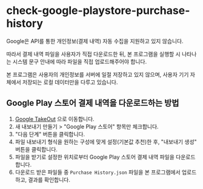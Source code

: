# check-google-playstore-purchase-history

Google은 API를 통한 개인정보(결제 내역) 자동 수집을 지원하고 있지 않습니다.

따라서 결제 내역 파일을 사용자가 직접 다운로드한 뒤, 본 프로그램을 실행할 시 나타나는 시스템 문구 안내에 따라 파일을 직접 업로드해주어야 합니다.

본 프로그램은 사용자의 개인정보를 서버에 일절 저장하고 있지 않으며, 사용자 기기 자체에서 저장되는 로컬 데이터만을 다루고 있습니다.

## Google Play 스토어 결제 내역을 다운로드하는 방법

1. [Google TakeOut](https://takeout.google.com/) 으로 이동합니다.
2. 새 내보내기 만들기 > "Google Play 스토어" 항목만 체크합니다.
3. "다음 단계" 버튼을 클릭합니다.
4. 파일 내보내기 형식을 원하는 구성에 맞게 설정(기본값 추천)한 후, "내보내기 생성" 버튼을 클릭합니다.
5. 파일을 받기로 설정한 위치로부터 Google Play 스토어 결제 내역 파일을 다운로드합니다.
6. 다운로드 받은 파일들 중 `Purchase History.json` 파일을 본 프로그램에서 업로드하고, 결과를 확인합니다.
